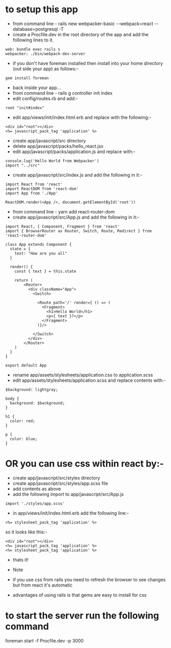 # to setup this app
- from command line - rails new webpacker-basic --webpack=react --database=postgresql -T
- create a Procfile.dev in the root directory of the app and add the following lines to it.
```
web: bundle exec rails s
webpacker: ./bin/webpack-dev-server
```
- if you don't have foreman installed then install into your home directory (out side your app) as follows:-
```
gem install foreman
```
- back inside your app...
- from command line - rails g controller init index
- edit config/routes.rb and add:-
```
root "init#index"
```
- edit app/views/init/index.html.erb and replace with the following:-
```
<div id="root"></div>
<%= javascript_pack_tag 'application' %>
```
- create app/javascript/src directory
- delete app/javascript/packs/hello_react.jsx
- edit app/javascript/packs/application.js and replace with:-
```
console.log('Hello World from Webpacker')
import "../src"
```
- create app/javascript/src/index.js and add the following in it:-
```
import React from 'react'
import ReactDOM from 'react-dom'
import App from './App'

ReactDOM.render(<App />, document.getElementById('root'))
```
- from command line - yarn add react-router-dom
- create app/javascript/src/App.js and add the following in it:-
```
import React, { Component, Fragment } from 'react'
import { BrowserRouter as Router, Switch, Route, Redirect } from 'react-router-dom'

class App extends Component {
  state = {
    text: "How are you all"
  }

  render() {
    const { text } = this.state

    return (
        <Router>
          <div className="App">
            <Switch>

              <Route path='/' render={ () => (
                <Fragment>
                  <h1>Hello World</h1>
                  <p>{ text }?</p>
                </Fragment>
              )}/>

            </Switch>
          </div>
        </Router>
    )
  }
}

export default App
```
- rename app/assets/stylesheets/application.css to application.scss
- edit app/assets/stylesheets/application.scss and replace contents with:-
```
$background: lightgray;

body {
  background: $background;
}

h1 {
  color: red;
}

p {
  color: blue;
}
```
# OR you can use css within react by:-
- create app/javascript/src/styles directory
- create app/javascript/src/styles/app.scss file
- add contents as above
- add the following import to app/javascript/src/App.js
```
import './styles/app.scss'
```
- in app/views/init/index.html.erb add the following line:-
```
<%= stylesheet_pack_tag 'application' %>
``` 
so it looks like this:-
```
<div id="root"></div>
<%= javascript_pack_tag 'application' %>
<%= stylesheet_pack_tag 'application' %>
```
- thats it!

- Note
- if you use css from rails you need to refresh the browser to see changes but from react it's automatic
- advantages of using rails is that gems are easy to install for css

# to start the server run the following command

foreman start -f Procfile.dev -p 3000
